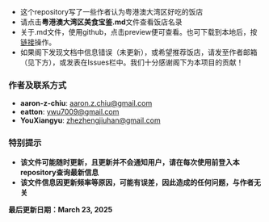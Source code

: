 * 这个repository写了一些作者认为粤港澳大湾区好吃的饭店
* 请点击**粤港澳大湾区美食宝鉴.md**文件查看饭店名录
* 关于.md文件，使用github，点击preview便可查看。也可下载到本地后，按[链接](https://blog.csdn.net/LotionL/article/details/120664614)操作。
* 如果阁下发现文档中信息错误（未更新），或希望推荐饭店，请发至作者邮箱（见下方），或发表在Issues栏中。我们十分感谢阁下为本项目的贡献！

### 作者及联系方式
* **aaron-z-chiu**: aaron.z.chiu@gmail.com
* **eatton**: ywu7009@gmail.com
* **YouXiangyu**: zhezhengjiuhan@gmail.com

### 特别提示
* **该文件可能随时更新，且更新并不会通知用户，请在每次使用前登入本repository查询最新信息**
* **该文件信息因更新频率等原因，可能有误差，因此造成的任何问题，与作者无关**

**最后更新日期：March 23, 2025**
